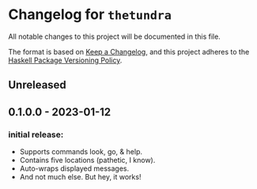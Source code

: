 # Changelog for `thetundra`

All notable changes to this project will be documented in this file.

The format is based on [Keep a Changelog](https://keepachangelog.com/en/1.0.0/),
and this project adheres to the
[Haskell Package Versioning Policy](https://pvp.haskell.org/).

## Unreleased


## 0.1.0.0 - 2023-01-12
### initial release:
- Supports commands look, go, & help.
- Contains five locations (pathetic, I know).
- Auto-wraps displayed messages.
- And not much else. But hey, it works!
